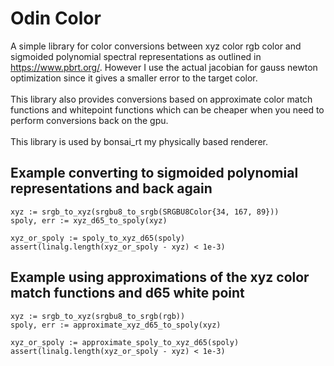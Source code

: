 # Odin Color

A simple library for color conversions between xyz color rgb color
and sigmoided polynomial spectral representations as outlined in https://www.pbrt.org/.
However I use the actual jacobian for gauss newton optimization since it gives a smaller error to the target color. \
\
This library also provides conversions based on approximate color match functions and whitepoint functions
which can be cheaper when you need to perform conversions back on the gpu.\
\
This library is used by bonsai_rt my physically based renderer.


## Example converting to sigmoided polynomial representations and back again
```odin
xyz := srgb_to_xyz(srgbu8_to_srgb(SRGBU8Color{34, 167, 89}))
spoly, err := xyz_d65_to_spoly(xyz)

xyz_or_spoly := spoly_to_xyz_d65(spoly)
assert(linalg.length(xyz_or_spoly - xyz) < 1e-3)
```

## Example using approximations of the xyz color match functions and d65 white point
```odin
xyz := srgb_to_xyz(srgbu8_to_srgb(rgb))
spoly, err := approximate_xyz_d65_to_spoly(xyz)

xyz_or_spoly := approximate_spoly_to_xyz_d65(spoly)
assert(linalg.length(xyz_or_spoly - xyz) < 1e-3)
```
